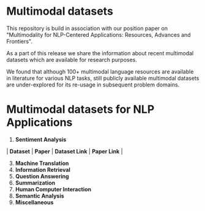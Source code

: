 # Multimodal datasets

This repository is build in association with our position paper on "Multimodality for NLP-Centered Applications: Resources, Advances and
Frontiers".

As a part of this release we share the information about recent multimodal datasets which are available for research purposes.

We found that although 100+ multimodal language resources are available in literature for various NLP tasks, still publicly available multimodal datasets are under-explored for its re-usage in subsequent problem domains.

# Multimodal datasets for NLP Applications

1. **Sentiment Analysis**

| **Dataset** | **Paper** | **Dataset Link** | **Paper Link** |

3. **Machine Translation**
4. **Information Retrieval**
5. **Question Answering**
6. **Summarization**
7. **Human Computer Interaction**
8. **Semantic Analysis**
9. **Miscellaneous**
